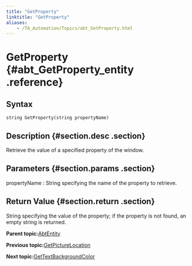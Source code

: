 ```yaml
--- 
title: "GetProperty"
linktitle: "GetProperty"
aliases: 
    - /TA_Automation/Topics/abt_GetProperty.html
---
```

# GetProperty {#abt_GetProperty_entity .reference}

## Syntax

`string GetProperty(string propertyName)`

## Description {#section.desc .section}

Retrieve the value of a specified property of the window.

## Parameters {#section.params .section}

propertyName
:   String specifying the name of the property to retrieve.

## Return Value {#section.return .section}

String specifying the value of the property; if the property is not found, an empty string is returned.

**Parent topic:**[AbtEntity](../../TA_Automation/Topics/abt_AbtEntity.html)

**Previous topic:**[GetPictureLocation](../../TA_Automation/Topics/abt_AbtGetPictureLocation_AbtEntity.html)

**Next topic:**[GetTextBackgroundColor](../../TA_Automation/Topics/abt_AbtGetTextBackgroundColor_AbtEntity.html)

